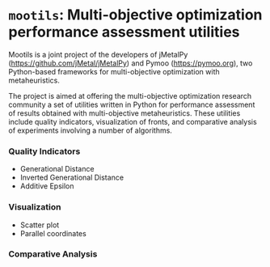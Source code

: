 # `mootils`: Multi-objective optimization performance assessment utilities

Mootils is a joint project of the developers of jMetalPy (https://github.com/jMetal/jMetalPy) 
and Pymoo (https://pymoo.org), two Python-based frameworks for multi-objective optimization with metaheuristics.

The project is aimed at offering the multi-objective optimization research community a set of utilities 
written in Python for performance assessment of results obtained with multi-objective metaheuristics. 
These utilities include quality indicators, visualization of fronts, and comparative analysis of experiments 
involving a number of algorithms.


### Quality Indicators

* Generational Distance
* Inverted Generational Distance
* Additive Epsilon

### Visualization

* Scatter plot
* Parallel coordinates

### Comparative Analysis

